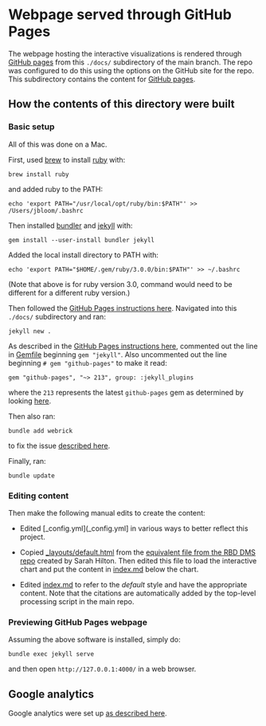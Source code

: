 # Webpage served through GitHub Pages

The webpage hosting the interactive visualizations is rendered through [GitHub pages](https://pages.github.com/) from this `./docs/` subdirectory of the main branch.
The repo was configured to do this using the options on the GitHub site for the repo.
This subdirectory contains the content for [GitHub pages](https://pages.github.com/).

## How the contents of this directory were built

### Basic setup

All of this was done on a Mac.

First, used [brew](https://brew.sh/) to install [ruby](https://www.ruby-lang.org/en/) with:

    brew install ruby

and added ruby to the PATH:

    echo 'export PATH="/usr/local/opt/ruby/bin:$PATH"' >> /Users/jbloom/.bashrc

Then installed [bundler](https://bundler.io/) and [jekyll](https://jekyllrb.com/) with:

    gem install --user-install bundler jekyll

Added the local install directory to PATH with:

    echo 'export PATH="$HOME/.gem/ruby/3.0.0/bin:$PATH"' >> ~/.bashrc

(Note that above is for ruby version 3.0, command would need to be different for a different ruby version.)

Then followed the [GitHub Pages instructions here](https://docs.github.com/en/github/working-with-github-pages/creating-a-github-pages-site-with-jekyll).
Navigated into this `./docs/` subdirectory and ran:

    jekyll new .

As described in the [GitHub Pages instructions here](https://docs.github.com/en/github/working-with-github-pages/creating-a-github-pages-site-with-jekyll), commented out the line in [Gemfile](Gemfile) beginning `gem "jekyll"`.
Also uncommented out the line beginning `# gem "github-pages"` to make it read:

    gem "github-pages", "~> 213", group: :jekyll_plugins

where the `213` represents the latest `github-pages` gem as determined by looking [here](https://pages.github.com/versions/).

Then also ran: 

    bundle add webrick

to fix the issue [described here](https://github.com/jekyll/jekyll/issues/8523).

Finally, ran:

    bundle update

### Editing content
Then make the following manual edits to create the content:

 - Edited [_config.yml](_config.yml] in various ways to better reflect this project.

 - Copied [_layouts/default.html](__layouts/default.html) from the [equivalent file from the RBD DMS repo](https://github.com/jbloomlab/SARS-CoV-2-RBD_DMS/blob/master/docs/_layouts/default.html) created by Sarah Hilton. Then edited this file to load the interactive chart and put the content in [index.md](index.md) below the chart.

 - Edited [index.md](index.md) to refer to the *default* style and have the appropriate content. Note that the citations are automatically added by the top-level processing script in the main repo.


### Previewing GitHub Pages webpage
Assuming the above software is installed, simply do:

    bundle exec jekyll serve

and then open `http://127.0.0.1:4000/` in a web browser.

## Google analytics
Google analytics were set up [as described here](https://desiredpersona.com/google-analytics-jekyll/).
